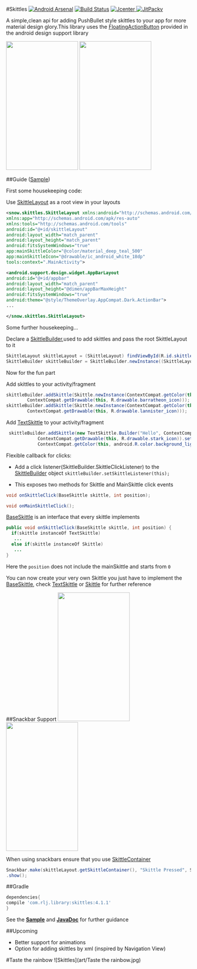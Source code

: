 #Skittles
[![Android Arsenal](https://img.shields.io/badge/Android%20Arsenal-Skittles-brightgreen.svg?style=flat)](http://android-arsenal.com/details/1/2076) [![Build Status](https://travis-ci.org/aashrairavooru/Skittles.svg)](https://travis-ci.org/aashrairavooru/Skittles)  [ ![Jcenter](https://img.shields.io/github/release/aashrairavooru/Skittles.svg?label=Jcenter) ](https://bintray.com/aashrairavooru/maven/Skittles/_latestVersion)
[
![JitPackv](https://img.shields.io/github/release/aashrairavooru/Skittles.svg?label=JitPack)](https://jitpack.io/#aashrairavooru/Skittles/)

A simple,clean api for adding PushBullet style skittles to your app for more material design glory.This library uses the <a href="https://developer.android.com/reference/android/support/design/widget/FloatingActionButton.html">FloatingActionButton</a> provided in the android design support library

<img src="art/Skittle.gif" width=196 height=350/>
<img src="art/TextSkittle.gif" width=196 height=350/>

##Guide ([Sample](sample/src/main/java/snow/skittlessample/MainActivity.java))

First some housekeeping code:

Use
[SkittleLayout](skittles/src/main/java/snow/skittles/SkittleLayout.java) as a root view in your layouts

```xml
<snow.skittles.SkittleLayout xmlns:android="http://schemas.android.com/apk/res/android"
xmlns:app="http://schemas.android.com/apk/res-auto"
xmlns:tools="http://schemas.android.com/tools"
android:id="@+id/skittleLayout"
android:layout_width="match_parent"
android:layout_height="match_parent"
android:fitsSystemWindows="true"
app:mainSkittleColor="@color/material_deep_teal_500"
app:mainSkittleIcon="@drawable/ic_android_white_18dp"
tools:context=".MainActivity">

<android.support.design.widget.AppBarLayout
android:id="@+id/appbar"
android:layout_width="match_parent"
android:layout_height="@dimen/appBarMaxHeight"
android:fitsSystemWindows="true"
android:theme="@style/ThemeOverlay.AppCompat.Dark.ActionBar">
...

</snow.skittles.SkittleLayout>
```

Some further housekeeping...

Declare a [SkittleBuilder](skittles/src/main/java/snow/skittles/SkittleBuilder.java),used to add skittles and pass the root SkittleLayout to it

```java
SkittleLayout skittleLayout = (SkittleLayout) findViewById(R.id.skittleLayout);
SkittleBuilder skittleBuilder = SkittleBuilder.newInstance((SkittleLayout) findViewById(R.id.skittleLayout));

```

Now for the fun part

Add skittles to your activity/fragment

```java
skittleBuilder.addSkittle(Skittle.newInstance(ContextCompat.getColor(this, R.color.barratheon),
        ContextCompat.getDrawable(this, R.drawable.barratheon_icon)));
skittleBuilder.addSkittle(Skittle.newInstance(ContextCompat.getColor(this, R.color.lannister),
        ContextCompat.getDrawable(this, R.drawable.lannister_icon)));
```

Add [TextSkittle](skittles/src/main/java/snow/skittles/TextSkittle.java) to your activity/fragment

```java
 skittleBuilder.addSkittle(new TextSkittle.Builder("Hello", ContextCompat.getColor(this, R.color.stark),
            ContextCompat.getDrawable(this, R.drawable.stark_icon)).setTextBackground(
            ContextCompat.getColor(this, android.R.color.background_light)).build());

```

Flexible callback for clicks:

+ Add a click listener(SkittleBuilder.SkittleClickListener) to the [SkittleBuilder](skittles/src/main/java/snow/skittles/SkittleBuilder.java) object
`skittleBuilder.setSkittleListener(this);`

+ This exposes two methods for Skittle and MainSkittle click events

```java
void onSkittleClick(BaseSkittle skittle, int position); 

void onMainSkittleClick();
```
[BaseSkittle](skittles/src/main/java/snow/skittles/BaseSkittle.java) is an interface that every skittle implements

```java
public void onSkittleClick(BaseSkittle skittle, int position) {
  if(skittle instanceOf TextSkittle)
   ...
  else if(skittle instanceOf Skittle)
   ...
}
```
Here the `position` does not include the mainSkittle and starts from `0`

You can now create your very own Skittle you just have to implement the [BaseSkittle](skittles/src/main/java/snow/skittles/BaseSkittle.java), check [TextSkittle](skittles/src/main/java/snow/skittles/TextSkittle.java) or [Skittle](skittles/src/main/java/snow/skittles/Skittle.java) for further reference

##Snackbar Support
<img src="art/Snackbar.gif" width=196 height=350/>
<img src="art/SnackbarDismiss.gif" width=196 height=350/>

When using snackbars ensure that you use [SkittleContainer](skittles/src/main/java/snow/skittles/SkittleContainer.java)

```java
Snackbar.make(skittleLayout.getSkittleContainer(), "Skittle Pressed", Snackbar.LENGTH_LONG)
.show();
```

##Gradle
```groovy
dependencies{
compile 'com.rlj.library:skittles:4.1.1'
}
```

See the **[Sample](sample/src/main/java/snow/skittlessample/MainActivity.java)** and **[JavaDoc](http://aashrairavooru.github.io/Skittles/)** for further guidance

##Upcoming
+ Better support for animations
+ Option for adding skittles by xml (inspired by Navigation View)


#Taste the rainbow
![Skittles](art/Taste the rainbow.jpg)
